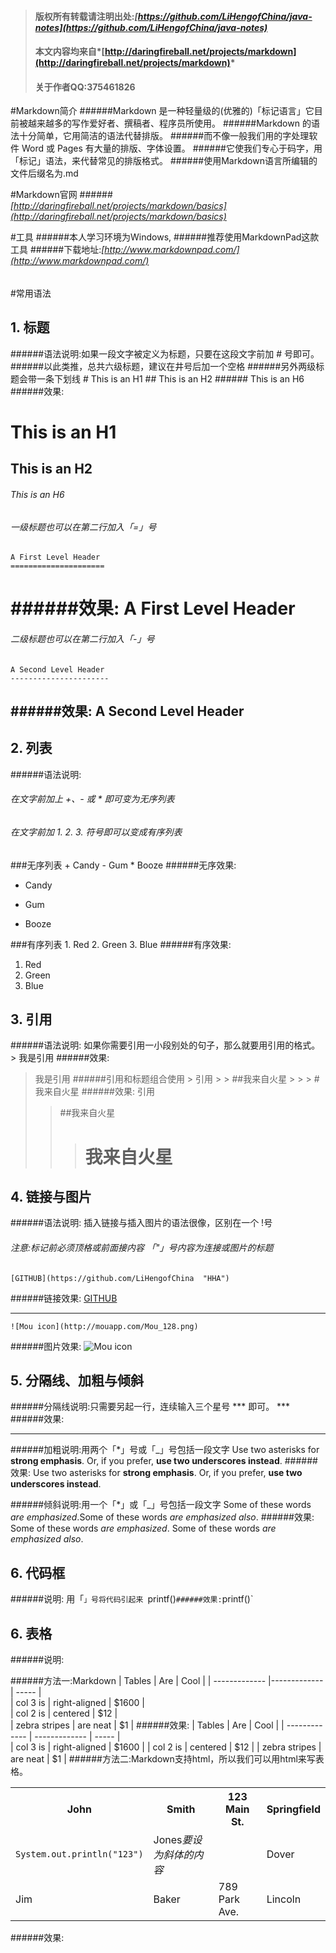 > #### 版权所有转载请注明出处:*[https://github.com/LiHengofChina/java-notes](https://github.com/LiHengofChina/java-notes)*
> #### 本文内容均来自*[http://daringfireball.net/projects/markdown](http://daringfireball.net/projects/markdown)*
> #### 关于作者QQ:375461826

#Markdown简介
######Markdown 是一种轻量级的(优雅的)「标记语言」它目前被越来越多的写作爱好者、撰稿者、程序员所使用。
######Markdown 的语法十分简单，它用简洁的语法代替排版。
######而不像一般我们用的字处理软件 Word 或 Pages 有大量的排版、字体设置。
######它使我们专心于码字，用「标记」语法，来代替常见的排版格式。
######使用Markdown语言所编辑的文件后缀名为.md

#Markdown官网 
######*[http://daringfireball.net/projects/markdown/basics](http://daringfireball.net/projects/markdown/basics)*

#工具
######本人学习环境为Windows,
######推荐使用MarkdownPad这款工具
######下载地址:*[http://www.markdownpad.com/](http://www.markdownpad.com/)*
######


#常用语法

 
## 1. 标题
######语法说明:如果一段文字被定义为标题，只要在这段文字前加 # 号即可。
######以此类推，总共六级标题，建议在井号后加一个空格
######另外两级标题会带一条下划线
	        #  This is an H1
			## This is an H2
			###### This is an H6
######效果:
#   	This is an H1
## 		This is an H2
###### This is an H6

###### 一级标题也可以在第二行加入「=」号
	A First Level Header
	=====================
######效果:
A First Level Header
=====================

###### 二级标题也可以在第二行加入「-」号
	A Second Level Header
	----------------------
######效果:
A Second Level Header
----------------------




## 2. 列表 
######语法说明: 
###### 在文字前加上 +、- 或 * 即可变为无序列表
###### 在文字前加 1. 2. 3. 符号即可以变成有序列表

###无序列表
	+ Candy 
	- Gum 
	* Booze 
######无序效果:
+ Candy 
- Gum 
* Booze 


###有序列表
	1. Red
	2. Green
	3. Blue
######有序效果:
1. Red
2. Green
3. Blue



## 3. 引用 
######语法说明: 如果你需要引用一小段别处的句子，那么就要用引用的格式。
	> 我是引用
######效果:
> 我是引用
######引用和标题组合使用
	> 引用
	> > ##我来自火星
	> > > # 我来自火星
######效果:
> 引用
> > ##我来自火星
> > > # 我来自火星




## 4. 链接与图片
######语法说明: 插入链接与插入图片的语法很像，区别在一个 !号 
###### 注意:标记前必须顶格或前面接内容 「"」号内容为连接或图片的标题
	[GITHUB](https://github.com/LiHengofChina  "HHA")
######链接效果:
[GITHUB](https://github.com/LiHengofChina "HHA") 
***
	![Mou icon](http://mouapp.com/Mou_128.png)
######图片效果:
![Mou icon](http://mouapp.com/Mou_128.png "TIP")
 

## 5. 分隔线、加粗与倾斜
######分隔线说明:只需要另起一行，连续输入三个星号 *** 即可。
	***
######效果:
***

######加粗说明:用两个「*」号或「_」号包括一段文字
	Use two asterisks for **strong emphasis**. Or, if you prefer, __use two underscores instead__.
######效果:
Use two asterisks for **strong emphasis**.
Or, if you prefer, __use two underscores instead__.

######倾斜说明:用一个「*」或「_」号包括一段文字
	Some of these words *are emphasized*.Some of these words _are emphasized also_.
######效果:
Some of these words *are emphasized*.
Some of these words _are emphasized also_.

## 6. 代码框
######说明: 用「`」号将代码引起来
	`printf()`
######效果:
`printf()`
	

## 6. 表格   
######说明:  
 
######方法一:Markdown
	| Tables        | Are           | Cool  | 
	| ------------- |-------------  | ----- |  
	| col 3 is      | right-aligned | $1600 |  
	| col 2 is      | centered      |   $12 |  
	| zebra stripes | are neat      |    $1 | 
######效果: 
| Tables        | Are           | Cool  | 
| ------------- | ------------- | ----- |  
| col 3 is      | right-aligned | $1600 | 
| col 2 is      | centered      |   $12 | 
| zebra stripes | are neat      |    $1 | 
######方法二:Markdown支持html，所以我们可以用html来写表格。
	<table class="table table-bordered table-striped table-condensed" >
	   <tr>
	      <th>John</th>
	      <th>Smith</th>
	      <th>123 Main St.</th>
	      <th>Springfield</th>
	   </tr>
	   <tr> 
	      <td><code>System.out.println("123")</code></td>
	      <td>Jones<I>要设为斜体的内容</I></td>
	      <td></td> 
	      <td>Dover</td> 
	   </tr>
	   <tr>
	      <td>Jim</td>
	      <td>Baker</td>
	      <td>789 Park Ave.</td>
	      <td>Lincoln</td>
	   </tr>
	</table>

######效果: 